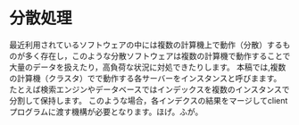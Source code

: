 # 分散処理
最近利用されているソフトウェアの中には複数の計算機上で動作（分散）するものが多く存在し，このような分散ソフトウェアは複数の計算機で動作することで大量のデータを扱えたり，高負荷な状況に対処できたりします。
本稿では,複数の計算機（クラスタ）でで動作する各サーバーをインスタンスと呼びまます。
たとえば検索エンジンやデータベースではインデックスを複数のインスタンスで分割して保持します。
このような場合，各インデクスの結果をマージしてclientプログラムに渡す機構が必要となります。ほげ。ふが。
